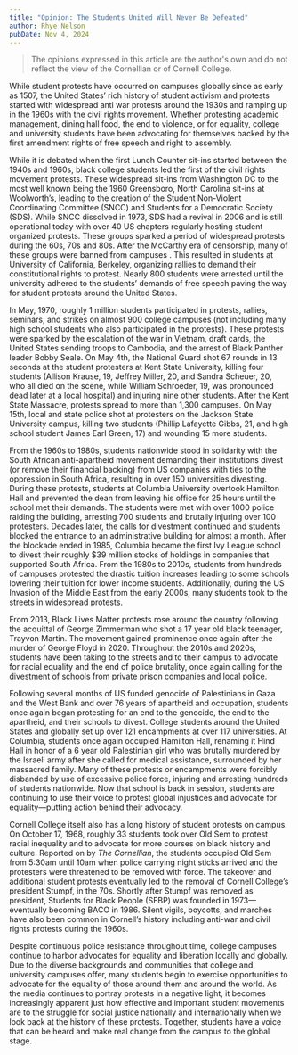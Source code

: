 ```yaml
---
title: "Opinion: The Students United Will Never Be Defeated"
author: Rhye Nelson
pubDate: Nov 4, 2024
---
```


> The opinions expressed in this article are the author's own and do not reflect the view of the Cornellian or of Cornell College.

While student protests have occurred on campuses globally since as early as 1507, the United States’ rich history of student activism and protests started with widespread anti war protests around the 1930s and ramping up in the 1960s with the civil rights movement. Whether protesting academic management, dining hall food, the end to violence, or for equality, college and university students have been advocating for themselves backed by the first amendment rights of free speech and right to assembly.

While it is debated when the first Lunch Counter sit-ins started between the 1940s and 1960s, black college students led the first of the civil rights movement protests. These widespread sit-ins from Washington DC to the most well known being the 1960 Greensboro, North Carolina sit-ins at Woolworth’s, leading to the creation of the Student Non-Violent Coordinating Committee (SNCC) and Students for a Democratic Society (SDS). While SNCC dissolved in 1973, SDS had a revival in 2006 and is still operational today with over 40 US chapters regularly hosting student organized protests. These groups sparked a period of widespread protests during the 60s, 70s and 80s. After the McCarthy era of censorship, many of these groups were banned from campuses . This resulted in students at University of California, Berkeley, organizing rallies to demand their constitutional rights to protest. Nearly 800 students were arrested until the university adhered to the students’ demands of free speech paving the way for student protests around the United States.

In May, 1970, roughly 1 million students participated in protests, rallies, seminars, and strikes on almost 900 college campuses (not including many high school students who also participated in the protests). These protests were sparked by the escalation of the war in Vietnam, draft cards, the United States sending troops to Cambodia, and the arrest of Black Panther leader Bobby Seale. On May 4th, the National Guard shot 67 rounds in 13 seconds at the student protesters at Kent State University, killing four students (Allison Krause, 19, Jeffrey Miller, 20, and Sandra Scheuer, 20, who all died on the scene, while William Schroeder, 19, was pronounced dead later at a local hospital) and injuring nine other students. After the Kent State Massacre, protests spread to more than 1,300 campuses. On May 15th, local and state police shot at protesters on the Jackson State University campus, killing two students (Phillip Lafayette Gibbs, 21, and high school student James Earl Green, 17\) and wounding 15 more students.  

From the 1960s to 1980s, students nationwide stood in solidarity with the South African anti-apartheid movement demanding their institutions divest (or remove their financial backing) from US companies with ties to the oppression in South Africa, resulting in over 150 universities divesting. During these protests, students at Columbia University overtook Hamilton Hall and prevented the dean from leaving his office for 25 hours until the school met their demands. The students were met with over 1000 police raiding the building, arresting 700 students and brutally injuring over 100 protesters. Decades later, the calls for divestment continued and students blocked the entrance to an administrative building for almost a month. After the blockade ended in 1985, Columbia became the first Ivy League school to divest their roughly $39 million stocks of holdings in companies that supported South Africa. From the 1980s to 2010s, students from hundreds of campuses protested the drastic tuition increases leading to some schools lowering their tuition for lower income students. Additionally, during the US Invasion of the Middle East from the early 2000s, many students took to the streets in widespread protests.  

From 2013, Black Lives Matter protests rose around the country following the acquittal of George Zimmerman who shot a 17 year old black teenager, Trayvon Martin. The movement gained prominence once again after the murder of George Floyd in 2020\. Throughout the 2010s and 2020s, students have been taking to the streets and to their campus to advocate for racial equality and the end of police brutality, once again calling for the divestment of schools from private prison companies and local police.  

Following several months of US funded genocide of Palestinians in Gaza and the West Bank and over 76 years of apartheid and occupation, students once again began protesting for an end to the genocide, the end to the apartheid, and their schools to divest. College students around the United States and globally set up over 121 encampments at over 117 universities. At Columbia, students once again occupied Hamilton Hall, renaming it Hind Hall in honor of a 6 year old Palestinian girl who was brutally murdered by the Israeli army after she called for medical assistance, surrounded by her massacred family. Many of these protests or encampments were forcibly disbanded by use of excessive police force, injuring and arresting hundreds of students nationwide. Now that school is back in session, students are continuing to use their voice to protest global injustices and advocate for equality—putting action behind their advocacy.  

Cornell College itself also has a long history of student protests on campus. On October 17, 1968, roughly 33 students took over Old Sem to protest racial inequality and to advocate for more courses on black history and culture. Reported on by _The Cornellian_, the students occupied Old Sem from 5:30am until 10am when police carrying night sticks arrived and the protesters were threatened to be removed with force. The takeover and additional student protests eventually led to the removal of Cornell College’s president Stumpf, in the 70s. Shortly after Stumpf was removed as president, Students for Black People (SFBP) was founded in 1973—eventually becoming BACO in 1986\. Silent vigils, boycotts, and marches have also been common in Cornell’s history including anti-war and civil rights protests during the 1960s.  

Despite continuous police resistance throughout time, college campuses continue to harbor advocates for equality and liberation locally and globally. Due to the diverse backgrounds and communities that college and university campuses offer, many students begin to exercise opportunities to advocate for the equality of those around them and around the world. As the media continues to portray protests in a negative light, it becomes increasingly apparent just how effective and important student movements are to the struggle for social justice nationally and internationally when we look back at the history of these protests. Together, students have a voice that can be heard and make real change from the campus to the global stage.
